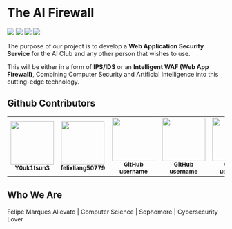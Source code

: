 <h1>The AI Firewall</h1>
<p>
  <img src="https://img.shields.io/github/license/MSU-AI/AI-firewall?color=%237CFC00">
  <img src="https://img.shields.io/github/contributors/MSU-AI/AI-firewall?color=%23ccff00">
  <img src="https://img.shields.io/github/stars/MSU-AI/AI-firewall?color=%237CFC00">
  <img src="https://img.shields.io/github/commit-activity/m/MSU-AI/AI-firewall?color=%23ccff00">
</p>

The purpose of our project is to develop a **Web Application Security Service** for the AI Club and any other person that wishes to use. 

This will be either in a form of **IPS/IDS** or an **Intelligent WAF (Web App Firewall)**, Combining Computer Security and Artificial Intelligence into this cutting-edge technology.

<h2>Github Contributors</h2>

<table>
  <tbody>
    <tr>
      <td align="center">
        <a href="https://github.com/Y0uk1tsun3">
        <img src="https://avatars.githubusercontent.com/u/95195316" width="100px;">
        </a><br/>
        <small><b>Y0uk1tsun3</b></small>
      </td>
      <td align="center">
        <a href="https://github.com/felixliang50779">
        <img src="https://avatars.githubusercontent.com/u/112431235" width="100px;">
        </a><br/>
        <small><b>felixliang50779</b></small>
      </td>
      <td align="center">
        <a href="https://github.com/features/copilot">
        <img src="https://github.githubassets.com/images/modules/site/copilot/copilot.png" width="100px;">
        </a><br/>
        <small><b>GitHub username</b></small>
      </td>
      <td align="center">
        <a href="https://github.com/features/copilot">
        <img src="https://github.githubassets.com/images/modules/site/copilot/copilot.png" width="100px;">
        </a><br/>
        <small><b>GitHub username</b></small>
      </td>
      <td align="center">
        <a href="https://github.com/features/copilot">
        <img src="https://github.githubassets.com/images/modules/site/copilot/copilot.png" width="100px;">
        </a><br/>
        <small><b>GitHub username</b></small>
      </td>
      <td align="center">
        <a href="https://github.com/features/copilot">
        <img src="https://github.githubassets.com/images/modules/site/copilot/copilot.png" width="100px;">
        </a><br/>
        <small><b>GitHub username</b></small>
      </td>
    </tr>
  </tbody>
</table>

<h2>Who We Are</h2>
Felipe Marques Allevato | Computer Science | Sophomore | Cybersecurity Lover
